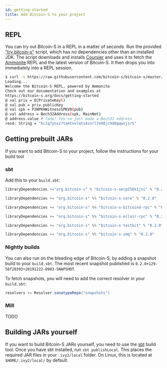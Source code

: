 ```yaml
---
id: getting-started
title: Add Bitcoin-S to your project
---
```


## REPL

You can try out Bitcoin-S in a REPL in a matter of seconds. Run the provided
["try bitcoin-s"](https://github.com/bitcoin-s/bitcoin-s-core/blob/master/try-bitcoin-s.sh)
script, which has no dependencies other than an installed JDK. The script
downloads and installs [Coursier](https://get-coursier.io/) and uses it to
fetch the [Ammonite](https://ammonite.io) REPL and the latest version of
Bitcoin-S. It then drops you into immediately into a REPL session.

```bash
$ curl -s https://raw.githubusercontent.com/bitcoin-s/bitcoin-s/master/try-bitcoin-s.sh | bash
Loading...
Welcome the Bitcoin-S REPL, powered by Ammonite
Check out our documentation and examples at
https://bitcoin-s.org/docs/getting-started
@ val priv = ECPrivateKey()
@ val pub = priv.publicKey
@ val spk = P2WPKHWitnessSPKV0(pub)
@ val address = Bech32Address(spk, MainNet)
@ address.value # Tada! You've just made a Bech32 address
res4: String = "bc1q7ynsz7tamtnvlmts4snrl7e98jc9d8gqwsjsr5"
```

## Getting prebuilt JARs

If you want to add Bitcoin-S to your project, follow the
instructions for your build tool

### sbt

Add this to your `build.sbt`:

```scala
libraryDependencies +="org.bitcoin-s" % "bitcoin-s-secp256k1jni" % "0.2.0"

libraryDependencies += "org.bitcoin-s" %% "bitcoin-s-core" % "0.2.0"

libraryDependencies += "org.bitcoin-s" %% "bitcoin-s-bitcoind-rpc" % "0.2.0"

libraryDependencies += "org.bitcoin-s" %% "bitcoin-s-eclair-rpc" % "0.2.0"

libraryDependencies += "org.bitcoin-s" %% "bitcoin-s-testkit" % "0.2.0"

libraryDependencies += "org.bitcoin-s" %% "bitcoin-s-zmq" % "0.2.0"
```


### Nightly builds

You can also run on the bleeding edge of Bitcoin-S, by
adding a snapshot build to your `build.sbt`. The most
recent snapshot published is `0.2.0+129-56f20393+20191222-0903-SNAPSHOT`.

To fetch snapshots, you will need to add the correct
resolver in your `build.sbt`:

```sbt
resolvers += Resolver.sonatypeRepo("snapshots")
```



### Mill

TODO

## Building JARs yourself

If you want to build Bitcoin-S JARs yourself, you need to use the
[sbt](https://www.scala-sbt.org/) build tool. Once you have sbt
installed, run `sbt publishLocal`. This places the required JAR
files in your `.ivy2/local` folder. On Linux, this is located at
`$HOME/.ivy2/local/` by default.
